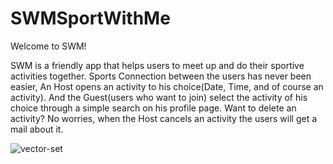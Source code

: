 # SWMSportWithMe

Welcome to SWM!

SWM is a friendly app that helps users to meet up and do their sportive activities together.
Sports Connection between the users has never been easier, An Host opens an activity to his choice(Date, Time, and of course an activity).
And the Guest(users who want to join) select the activity of his choice through a simple search on his profile page.
Want to delete an activity? No worries, when the Host cancels an activity the users will get a mail about it.

![vector-set](https://user-images.githubusercontent.com/93865371/207061544-f4e9314b-64e6-4584-971f-8ed2c4214093.png)
